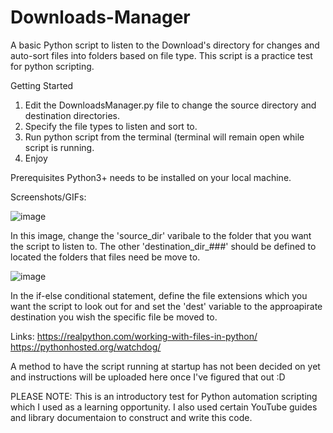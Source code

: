 # Downloads-Manager

A basic Python script to listen to the Download's directory for changes and auto-sort files into folders based on file type.
This script is a practice test for python scripting.


Getting Started
1. Edit the DownloadsManager.py file to change the source directory and destination directories.
2. Specify the file types to listen and sort to.
3. Run python script from the terminal (terminal will remain open while script is running.
4. Enjoy


Prerequisites
Python3+ needs to be installed on your local machine.


Screenshots/GIFs:

![image](https://github.com/AnoukDunu/Downloads-Manager/assets/52993706/840e8c2e-20b2-4efa-be3c-f4d7609b11e2)

In this image, change the 'source_dir' varibale to the folder that you want the script to listen to.
The other 'destination_dir_###' should be defined to located the folders that files need be move to.

![image](https://github.com/AnoukDunu/Downloads-Manager/assets/52993706/72c38d77-fe74-49b9-be8a-c9ba92b323e8)

In the if-else conditional statement, define the file extensions which you want the script to look out for and
set the 'dest' variable to the approapirate destination you wish the specific file be moved to.


Links:
https://realpython.com/working-with-files-in-python/
https://pythonhosted.org/watchdog/

A method to have the script running at startup has not been decided on yet and instructions will be uploaded here once I've figured that out :D

PLEASE NOTE: This is an introductory test for Python automation scripting which I used as a learning opportunity. I also used certain YouTube guides and library documentaion to construct
and write this code.
